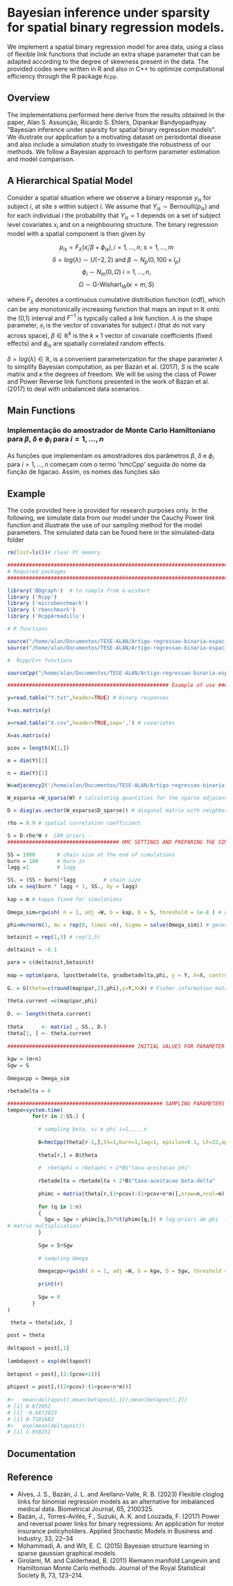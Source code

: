 # Bayesian inference under sparsity for spatial binary regression models.

We implement a spatial binary regression model for area data, using a class of flexible link functions that include an extra shape parameter that can be adapted according to the degree of skewness present in the data. The provided codes were written in R and also in C++ to optimize computational efficiency through the R package `Rcpp`.

## Overview
The implementations performed here derive from the results obtained in the paper, Alan S. Assunção, Ricardo S. Ehlers, Dipankar Bandyopadhyay "Bayesian inference under sparsity for spatial binary regression models". We illustrate our application to a motivating dataset on periodontal disease and also include a simulation study to investigate the robustness of our methods. We follow a Bayesian approach to perform parameter estimation and model comparison.

## A Hierarchical Spatial Model

Consider a spatial situation where we observe a binary response $y_{is}$ for subject $i$, at site $s$ within subject $i$. We assume that $Y_{is}\sim\mbox{Bernoulli}(p_{is})$ and for each individual $i$ the probability that $Y_{is}=1$ depends on a set of subject level covariates $x_i$ and on a neighbouring structure. The binary regression model with a spatial component is then given by

$$p_{is} = F_\lambda(x_{i}'\beta + \phi_{is}), i=1,\dots,n, ~s=1,\dots,m$$
$$\delta=log(\lambda) \sim U(-2,2) \mbox{ and } \beta \sim N_p(0,100\times I_p)$$
$$\phi_i \sim N_m(0,\Omega)\mbox{ } i=1,\ldots,n,$$
$$\Omega \sim \mbox{G-Wishart}_W(\kappa=m,S)$$

where $F_\lambda$ denotes a continuous cumulative distribution function (cdf), which can be any monotonically increasing function that maps an input in $\mathbb{R}$ onto the (0,1) interval and $F^{-1}$ is typically called a link function. $\lambda$ is the shape parameter, $x_{i}$ is the vector of covariates for subject $i$ (that do not vary across space), $\beta\in\mathbb{R}^k$ is the $k\times 1$ vector of covariate coefficients (fixed effects) and $\phi_{is}$ are spatially correlated random effects.

$\delta=log(\lambda) \in \mathbb{R}$, is a convenient parameterization for the shape parameter $\lambda$ to simplify Bayesian computation, as per Bazán et al. (2017), $S$ is the scale matrix and $\kappa$ the degrees of freedom. We will be using the class of Power and Power Reverse link functions presented in the work of Bazán et al. (2017) to deal with unbalanced data scenarios.

## Main Functions

### Implementação do amostrador de Monte Carlo Hamiltoniano para $\beta$, $\delta$ e $\phi_i$ para $i=1,\ldots,n$

As funções que implementam os amostradores dos parâmetros $\beta$, $\delta$ e $\phi_i$ para $i=1,\ldots,n$ começam com o termo 'hmcCpp' seguida do nome da função de ligacao. Assim, os nomes das funções são 

## Example

The code provided here is provided for research purposes only. In the following, we simulate data from our model under the Cauchy Power link function and illustrate the use of our sampling method for the model parameters. The simulated data can be found here in the simulated-data folder

```R
rm(list=ls())# clear PC memory

###################################################################################
# Required packages
###################################################################################

library('BDgraph')	# to sample from G-wishart
library ('Rcpp')
library ('microbenchmark')
library ('rbenchmark')
library ('RcppArmadillo')

# R functions 

source("/home/alan/Documentos/TESE-ALAN/Artigo-regressao-binaria-espacial/ligacao-Cauchy-Potencia/funcoes-cauchy-potencia-R.R")
source("/home/alan/Documentos/TESE-ALAN/Artigo-regressao-binaria-espacial/ligacao-Cauchy-Potencia/funcoes-auxiliares.R")

#  Rcpp/C++ functions

sourceCpp("/home/alan/Documentos/TESE-ALAN/Artigo-regressao-binaria-espacial/ligacao-Cauchy-Potencia/hmcCpp-cauchy-potencia.cpp")

#################################################### Example of use #######################################

y=read.table("Y.txt",header=TRUE) # binary responses

Y=as.matrix(y)

x=read.table("X.csv",header=TRUE,sep=',') # covariates

X=as.matrix(x)

pcov = length(X[1,])

m = dim(Y)[2]

n = dim(Y)[1]

W=adjacency2('/home/alan/Documentos/TESE-ALAN/Artigo-regressao-binaria-espacial/ligacao-Cauchy-Potencia/W_.csv',m)

W_esparsa =W_sparsa(W) # calculating quantities for the sparse adjacency matrix W

D = diag(as.vector(W_esparsa$D_sparse)) # diagonal matrix with neighbors | random grid

rho = 0.9 # spatial correlation coefficient

S = D-rho*W #  CAR priori - 
#################################### HMC SETTINGS AND PREPARING THE SIMULATION #############################

SS = 1900       # chain size at the end of simulations
burn = 100      # burn-in
lagg =1         # lagg

SS. = (SS + burn)*lagg         # chain size
idx = seq(burn * lagg + 1, SS., by = lagg)
      
kap = m # kappa fixed for simulations
      
Omega_sim=rgwish( n = 1, adj =W, b = kap, D = S, threshold = 1e-8 ) # generating the initial precision matrix

phi=mvrnorm(1, mu = rep(0, times =n), Sigma = solve(Omega_sim)) # generating the initial spatial random effects

betainit = rep(1,3) # rep(1,5)

deltainit = -0.1

para = c(deltainit,betainit)
     
map = optim(para, lpostbetadelta, gradbetadelta,phi, y = Y, X=X, control = list(fnscale = -1), method = 'BFGS', hessian = TRUE); map
      
G. = G(theta=c(round(map$par,2),phi),y=Y,X=X) # Fisher information matrix of the model
      
theta.current =c(map$par,phi)
      
D. <- length(theta.current)
      
theta      <- matrix( , SS., D.)
theta[1, ] <- theta.current  
      
######################################### INITIAL VALUES FOR PARAMETER CHAINS ######################
      
kgw = (m+n)
Sgw = S
      
Omegacpp = Omega_sim

rbetadelta = 0

################################################## SAMPLING PARAMETERS ##############################################################
tempo=system.time(
        for(r in 2:SS.) {
          
          # sampling beta, xi e phi i=1,...,n
          
          B=hmcCpp(theta[r-1,],SS=1,burn=1,lag=1, epsilon=0.1, LF=22,epsphi = 0.001, Lphi = 22, M=G., y=Y,X=X, Omega=Omegacpp)
          
          theta[r,] = B$theta
          
          #  rbetaphi = rbetaphi + 2*B$"taxa-aceitacao phi"
          
          rbetadelta = rbetadelta + 2*B$"taxa-aceitacao beta-delta"
          
          phimc = matrix(theta[r,(2+pcov):(1+pcov+n*m)],nrow=n,ncol=m)  # spatial effects
          
          for (q in 1:n)
          {            
            Sgw = Sgw + phimc[q,]%*%t(phimc[q,]) # log-priori de phi  (implementing it this way is equivalent to calculating the trace of
# matrix multiplication)
          }
          
          Sgw = S+Sgw
          
          # sampling Omega
          
          Omegacpp=rgwish( n = 1, adj =W, b = kgw, D = Sgw, threshold = 1e-8 ) # generating the precision matrix
          
          print(r)
          
          Sgw = 0
        }         
)

 theta = theta[idx, ]
      
post = theta
      
deltapost = post[,1]
      
lambdapost = exp(deltapost)
      
betapost = post[,(2:(pcov+1))]
      
phipost = post[,((2+pcov):(1+pcov+n*m))]
      
#>   mean(deltapost);mean(betapost[,1]);mean(betapost[,2])
# [1] 0.672052
# [1] -0.6872023
# [1] 0.7101682
#>   exp(mean(deltapost))
# [1] 1.958251
```

## Documentation

## Reference
* Alves, J. S., Bazán, J. L. and Arellano-Valle, R. B. (2023) Flexible cloglog links for binomial regression models as
an alternative for imbalanced medical data. Biometrical Journal, 65, 2100325.
* Bazán, J., Torres-Avilés, F., Suzuki, A. K. and Louzada, F. (2017) Power and reversal power links for binary
regressions: An application for motor insurance policyholders. Applied Stochastic Models in Business and
Industry, 33, 22–34
* Mohammadi, A. and Wit, E. C. (2015) Bayesian structure learning in sparse gaussian graphical models.
* Girolami, M. and Calderhead, B. (2011) Riemann manifold Langevin and Hamiltonian Monte Carlo methods.
Journal of the Royal Statistical Society B, 73, 123–214.
